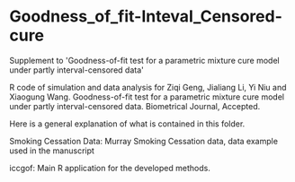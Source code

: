 # Goodness_of_fit-Inteval_Censored-cure
Supplement to 'Goodness-of-fit test for a parametric mixture cure model under partly interval-censored data'

R code of simulation and data analysis for Ziqi Geng, Jialiang Li, Yi Niu and Xiaogung Wang. Goodness-of-fit test for a parametric mixture cure model under partly interval-censored data. Biometrical Journal, Accepted. 

Here is a general explanation of what is contained in this folder.

Smoking Cessation Data: Murray Smoking Cessation data, data example used in the manuscript

iccgof: Main R application for the developed methods.
